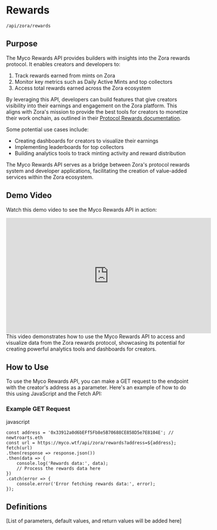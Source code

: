 # Rewards

`/api/zora/rewards`

## Purpose

The Myco Rewards API provides builders with insights into the Zora rewards protocol. It enables creators and developers to:

1. Track rewards earned from mints on Zora
2. Monitor key metrics such as Daily Active Mints and top collectors
3. Access total rewards earned across the Zora ecosystem

By leveraging this API, developers can build features that give creators visibility into their earnings and engagement on the Zora platform. This aligns with Zora's mission to provide the best tools for creators to monetize their work onchain, as outlined in their [Protocol Rewards documentation](https://docs.zora.co/contracts/rewards).

Some potential use cases include:

- Creating dashboards for creators to visualize their earnings
- Implementing leaderboards for top collectors
- Building analytics tools to track minting activity and reward distribution

The Myco Rewards API serves as a bridge between Zora's protocol rewards system and developer applications, facilitating the creation of value-added services within the Zora ecosystem.

## Demo Video

Watch this demo video to see the Myco Rewards API in action:

<iframe width="560" height="315" src="https://www.youtube.com/embed/JSUeTBq3GzE" frameborder="0" allowfullscreen></iframe>
This video demonstrates how to use the Myco Rewards API to access and visualize data from the Zora rewards protocol, showcasing its potential for creating powerful analytics tools and dashboards for creators.

## How to Use

To use the Myco Rewards API, you can make a GET request to the endpoint with the creator's address as a parameter. Here's an example of how to do this using JavaScript and the Fetch API:

### Example GET Request

javascript

```
const address = '0x33912a0d6bEFf5Fb8e5B70688CE858D5e7E8104E'; // newtroarts.eth
const url = https://myco.wtf/api/zora/rewards?address=${address};
fetch(url)
.then(response => response.json())
.then(data => {
    console.log('Rewards data:', data);
    // Process the rewards data here
})
.catch(error => {
    console.error('Error fetching rewards data:', error);
});
```

## Definitions

[List of parameters, default values, and return values will be added here]
